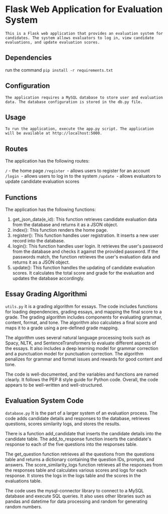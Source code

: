
# Flask Web Application for Evaluation System

`This is a Flask web application that provides an evaluation system for candidates. The system allows evaluators to log in, view candidate evaluations, and update evaluation scores.
`
## Dependencies

run the command 
`pip install -r requirements.txt`

## Configuration
`The application requires a MySQL database to store user and evaluation data. The database configuration is stored in the db.py file.`

## Usage
`To run the application, execute the app.py script. The application will be available at http://localhost:5000.`

## Routes
The application has the following routes:

`/` - the home page
`/register `- allows users to register for an account
`/login `- allows users to log in to the system
`/update `- allows evaluators to update candidate evaluation scores

## Functions
The application has the following functions:

1. get_json_data(e_id): This function retrieves candidate evaluation data from the database and returns it as a JSON object.
2. index(): This function renders the home page.
3. register(): This function handles user registration. It inserts a new user record into the database.
4. login(): This function handles user login. It retrieves the user's password from the database and checks it against the provided password. If the passwords match, the function retrieves the user's evaluation data and returns it as a JSON object.
5. update(): This function handles the updating of candidate evaluation scores. It calculates the total score and grade for the evaluation and updates the database accordingly.

## Essay Grading Algorithmi
`utils.py`
it is a grading algorithm for essays. The code includes functions for loading dependencies, grading essays, and mapping the final score to a grade. The grading algorithm includes components for evaluating grammar, content, format, and tone. The algorithm also calculates a final score and maps it to a grade using a pre-defined grade mapping.

The algorithm uses several natural language processing tools such as Spacy, NLTK, and SentenceTransformers to evaluate different aspects of the essays. It also includes a deep learning model for grammar correction and a punctuation model for punctuation correction. The algorithm penalizes for grammar and format issues and rewards for good content and tone.

The code is well-documented, and the variables and functions are named clearly. It follows the PEP 8 style guide for Python code. Overall, the code appears to be well-written and well-structured.

## Evaluation System Code 
`database.py`
It is the part of a larger system of an evaluation process. The code adds candidate details and responses to the database, retrieves questions, scores similarity logs, and stores the results.

There is a function add_candidate that inserts the candidate details into the candidate table. The add_to_response function inserts the candidate's response to each of the five questions into the responses table.

The get_question function retrieves all the questions from the questions table and returns a dictionary containing the question IDs, prompts, and answers. The score_similarity_logs function retrieves all the responses from the responses table and calculates various scores and logs for each response. It stores the logs in the logs table and the scores in the evaluations table.

The code uses the mysql-connector library to connect to a MySQL database and execute SQL queries. It also uses other libraries such as pandas and datetime for data processing and random for generating random numbers.






